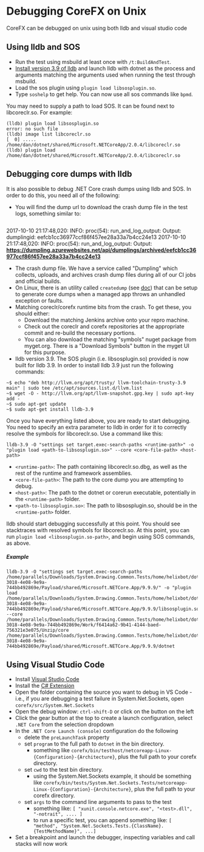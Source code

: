 # Debugging CoreFX on Unix

CoreFX can be debugged on unix using both lldb and visual studio code

## Using lldb and SOS

* Run the test using msbuild at least once with `/t:BuildAndTest`.
* [Install version 3.9 of lldb](https://github.com/dotnet/coreclr/blob/master/Documentation/building/debugging-instructions.md#debugging-core-dumps-with-lldb) and launch lldb with dotnet as the process and arguments matching the arguments used when running the test through msbuild.
* Load the sos plugin using `plugin load libsosplugin.so`.
* Type `soshelp` to get help. You can now use all sos commands like `bpmd`.

You may need to supply a path to load SOS. It can be found next to libcoreclr.so. For example:

```
(lldb) plugin load libsosplugin.so
error: no such file
(lldb) image list libcoreclr.so
[  0] ..... /home/dan/dotnet/shared/Microsoft.NETCoreApp/2.0.4/libcoreclr.so
(lldb) plugin load /home/dan/dotnet/shared/Microsoft.NETCoreApp/2.0.4/libcoreclr.so
```

## Debugging core dumps with lldb

It is also possible to debug .NET Core crash dumps using lldb and SOS. In order to do this, you need all of the following:

* You will find the dump url to download the crash dump file in the test logs, something similar to:
    <pre>
2017-10-10 21:17:48,020: INFO: proc(54): run_and_log_output: Output: dumplingid:  eefcb1cc36977ccf86f457ee28a33a7b4cc24e13
2017-10-10 21:17:48,020: INFO: proc(54): run_and_log_output: Output: <b>https://dumpling.azurewebsites.net/api/dumplings/archived/eefcb1cc36977ccf86f457ee28a33a7b4cc24e13</b>
</pre>
* The crash dump file. We have a service called "Dumpling" which collects, uploads, and archives crash dump files during all of our CI jobs and official builds.
* On Linux, there is an utility called `createdump` (see [doc](https://github.com/dotnet/coreclr/blob/master/Documentation/botr/xplat-minidump-generation.md "doc")) that can be setup to generate core dumps when a managed app throws an unhandled exception or faults.
* Matching coreclr/corefx runtime bits from the crash. To get these, you should either:
    * Download the matching Jenkins archive onto your repro machine.
    * Check out the coreclr and corefx repositories at the appropriate commit and re-build the necessary portions.
    * You can also download the matching "symbols" nuget package from myget.org. There is a "Download Symbols" button in the myget UI for this purpose.
* lldb version 3.9. The SOS plugin (i.e. libsosplugin.so) provided is now built for lldb 3.9. In order to install lldb 3.9 just run the following commands:

```
~$ echo "deb http://llvm.org/apt/trusty/ llvm-toolchain-trusty-3.9 main" | sudo tee /etc/apt/sources.list.d/llvm.list
~$ wget -O - http://llvm.org/apt/llvm-snapshot.gpg.key | sudo apt-key add -
~$ sudo apt-get update
~$ sudo apt-get install lldb-3.9
```

Once you have everything listed above, you are ready to start debugging. You need to specify an extra parameter to lldb in order for it to correctly resolve the symbols for libcoreclr.so. Use a command like this:

```
lldb-3.9 -O "settings set target.exec-search-paths <runtime-path>" -o "plugin load <path-to-libsosplugin.so>" --core <core-file-path> <host-path>
```

* `<runtime-path>`: The path containing libcoreclr.so.dbg, as well as the rest of the runtime and framework assemblies.
* `<core-file-path>`: The path to the core dump you are attempting to debug.
* `<host-path>`: The path to the dotnet or corerun executable, potentially in the `<runtime-path>` folder.
* `<path-to-libsosplugin.so>`: The path to libsosplugin.so, should be in the `<runtime-path>` folder.

lldb should start debugging successfully at this point. You should see stacktraces with resolved symbols for libcoreclr.so. At this point, you can run `plugin load <libsosplugin.so-path>`, and begin using SOS commands, as above.

##### Example

```
lldb-3.9 -O "settings set target.exec-search-paths /home/parallels/Downloads/System.Drawing.Common.Tests/home/helixbot/dotnetbuild/work/2a74cf82-3018-4e08-9e9a-744bb492869e/Payload/shared/Microsoft.NETCore.App/9.9.9/" -o "plugin load /home/parallels/Downloads/System.Drawing.Common.Tests/home/helixbot/dotnetbuild/work/2a74cf82-3018-4e08-9e9a-744bb492869e/Payload/shared/Microsoft.NETCore.App/9.9.9/libsosplugin.so" --core /home/parallels/Downloads/System.Drawing.Common.Tests/home/helixbot/dotnetbuild/work/2a74cf82-3018-4e08-9e9a-744bb492869e/Work/f6414a62-9b41-4144-baed-756321e3e075/Unzip/core /home/parallels/Downloads/System.Drawing.Common.Tests/home/helixbot/dotnetbuild/work/2a74cf82-3018-4e08-9e9a-744bb492869e/Payload/shared/Microsoft.NETCore.App/9.9.9/dotnet
```

## Using Visual Studio Code

* Install [Visual Studio Code](https://code.visualstudio.com/)
* Install the [C# Extension](https://marketplace.visualstudio.com/items?itemName=ms-vscode.csharp)
* Open the folder containing the source you want to debug in VS Code - i.e., if you are debugging a test failure in System.Net.Sockets, open `corefx/src/System.Net.Sockets`
* Open the debug window: `ctrl-shift-D` or click on the button on the left
* Click the gear button at the top to create a launch configuration, select `.NET Core` from the selection dropdown
* In the `.NET Core Launch (console)` configuration do the following
    * delete the `preLaunchTask` property
    * set `program` to the full path to `dotnet` in the bin directory.
        * something like `corefx/bin/testhost/netcoreapp-Linux-{Configuration}-{Architecture}`, plus the full path to your corefx directory.
    * set `cwd` to the test bin directory.
        * using the System.Net.Sockets example, it should be something like `corefx/bin/tests/System.Net.Sockets.Tests/netcoreapp-Linux-{Configuration}-{Architecture}`, plus the full path to your corefx directory.
    * set `args` to the command line arguments to pass to the test
        * something like: `[ "xunit.console.netcore.exe", "<test>.dll", "-notrait", .... ]`
        * to run a specific test, you can append something like: `[ "method", "System.Net.Sockets.Tests.{ClassName}.{TestMethodName}", ...]`
* Set a breakpoint and launch the debugger, inspecting variables and call stacks will now work
